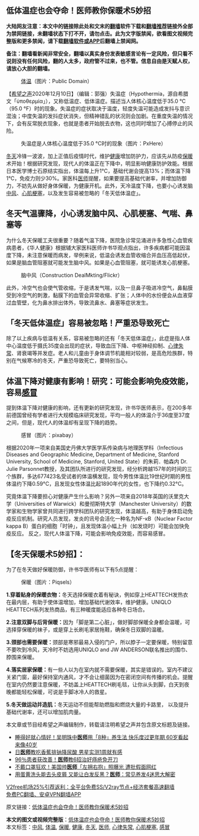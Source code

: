  <h2>低体温症也会夺命！医师教你保暖术5妙招</h2> <p class="notice"><b>大陆网友注意：本文中的链接除此处和文末的<a href="https://github.com/bannedbook/fanqiang" >翻墙</a>软件下载和<a href="https://github.com/killgcd/justmysocks/blob/master/README.md">翻墙推荐</a>链接外全部为禁网链接，未翻墙状态下打不开，请勿点击。此为文字版禁闻，欲看图文视频完整版和更多禁闻，请下载<a href="https://github.com/bannedbook/fanqiang">翻墙软件或APP</a>后翻墙上禁闻网。</p><p>备注：翻墙看新闻非常安全，翻墙以真实身份发表敏感言论有一定风险，但只看不说则没有任何风险，翻的人太多，政府管不过来，也不管。信息自由是天赋人权，请放心大胆的翻墙。</b></p>  <div class="entry"> <figure><figcaption><a href="https://www.bannedbook.org/bnews/tag/%E4%BD%93%E6%B8%A9/" class="st_tag internal_tag" rel="tag" title="标签 体温 下的日志">体温</a>（图片：Public Domain）</figcaption></figure> <p>【<span class='wp_keywordlink_affiliate'><a href="https://www.soundofhope.org" title="希望之声" target="_blank">希望之声</a></span>2020年12月10日】（编辑：郭强）失温症（Hypothermia，源自希腊文「ὑποθερμία」），又称低温症、低体温症。描述当人体核心温度低于35.0 °C（95.0 °F）时的现象。失温症的症状取决于温度，轻度失温可能造成发抖与意识混浊；中度失温的发抖症状消失，但精神错乱的状况则会加剧。在重度失温的情况下，会有反常脱衣现象，也就是患者开始脱去衣物，这也同时增加了心搏停止的风险。</p> <figure><figcaption>失温症是人体核心温度低于35.0 °C时的现象（图片：PxHere）</figcaption></figure> <p><a href="https://www.bannedbook.org/bnews/tag/%E5%86%AC%E5%A4%A9/" class="st_tag internal_tag" rel="tag" title="标签 冬天 下的日志">冬天</a>冷锋一波波，加上正值后疫情时代，维护<a href="https://www.bannedbook.org/bnews/tag/%e5%81%a5%e5%ba%b7/" class="st_tag internal_tag" rel="tag" title="标签 健康 下的日志">健康</a>增加防护力，应该先从防疫<a href="https://www.bannedbook.org/bnews/tag/%E4%BF%9D%E6%9A%96/" class="st_tag internal_tag" rel="tag" title="标签 保暖 下的日志">保暖</a>术开始！根据研究发现，现代人的体温正在下降中，明显影响健康防护效能。根据日本医学博士石原结实指出，体温每上升1℃，基础代谢会提高13%；而体温下降1℃，免疫力则少30%。家医科<a href="https://www.bannedbook.org/bnews/tag/%E5%8C%BB%E5%B8%88/" class="st_tag internal_tag" rel="tag" title="标签 医师 下的日志">医师</a>提醒，如果要提高基础代谢率，并增加防御力，不妨先从做好身体保暖，为健康开机。此外，天冷温度下降，也要小心诱发脑<a href="https://www.bannedbook.org/bnews/tag/%E4%B8%AD%E9%A3%8E/" class="st_tag internal_tag" rel="tag" title="标签 中风 下的日志">中风</a>、<a href="https://www.bannedbook.org/bnews/tag/%E5%BF%83%E8%82%8C%E6%A2%97%E5%A1%9E/" class="st_tag internal_tag" rel="tag" title="标签 心肌梗塞 下的日志">心肌梗塞</a>，以及发生容易被忽略的「冬天低体温症」。</p> <h2>冬天气温骤降，小心诱发脑中风、心肌梗塞、气喘、鼻塞等</h2> <p>为什么冬天保暖工夫很重要？随着气温下降，医院急诊常见涌进许多急性心血管疾病患者，《华人健康》根据辅大家医科医师许书华观点指出，许多疾病都可能因温度下降，未注意保暖而病发，举例来说，低温会诱发血管收缩合并血压高低起伏，如果是脑血管阻塞就可能发生脑中风。如果是心血管阻塞，就可能诱发心肌梗塞。</p> <figure><figcaption>脑中风（Construction DealMkting/Flickr）</figcaption></figure> <p>此外，冷空气也会使气管收缩，于是诱发气喘，以及一旦鼻子吸进冷空气，鼻黏膜受到冷空气的刺激，黏膜下的血管会异常收缩、扩张；人体中的水份便会从血液穿过血管壁，化为鼻水排出体外，导致流鼻水、鼻塞等症状发生。</p>  <h2>「冬天低体温症」容易被忽略！严重恐导致死亡</h2> <p>除了以上疾病与低温有关系，容易被忽略的还有「冬天低体温症」，此症是指人体中心温度低于摄氏35度会出现的症状，导致血压下降、中枢神经抑制、<a href="https://www.bannedbook.org/bnews/tag/%e5%bf%83%e5%be%8b%e5%a4%b1%e5%b8%b8/" class="st_tag internal_tag" rel="tag" title="标签 心律失常 下的日志">心律失常</a>、肾衰竭等并发症。老人和儿童由于身体调节机能相对较弱，是高危险族群，特别在气候寒冷的冬天，严重恐导致死亡，要特别当心。</p> <h2>体温下降对健康有影响！研究：可能会影响免疫效能，容易<a href="https://www.bannedbook.org/bnews/tag/%E6%84%9F%E5%86%92/" class="st_tag internal_tag" rel="tag" title="标签 感冒 下的日志">感冒</a></h2> <p>提到体温下降对健康的影响，还有更新的研究发现，许书华医师表示，在200多年前德国曾经有学者进行大规模临床研究发现，平均一般人的体温介于36度至37度之间，但是，现代人的体温却有呈现下降的趋势。</p> <figure><figcaption>感冒（图片：pixabay）</figcaption></figure> <p>根据2020年一项来自美国史丹佛大学医学系传染病与地理医学科（Infectious Diseases and Geographic Medicine, Department of Medicine, Stanford University, School of Medicine, Stanford, United State）的朱莉．帕森内 Dr. Julie Parsonnet教授，及其团队所进行的研究发现，经分析跨越157年的时间的三个族群，多达677423名受试者的体温横发现，现今男性体温比19世纪时期的男性体温约下降0.59°C，且发现女性体温比起1890年代的女性，也下降约0.32°C。</p> <p>究竟体温下降要担心对健康产生什么影响？另外一项来自2018年英国的沃里克大学（Universities of Warwick）和曼彻斯特大学（Manchester University）的数学家和生物学家曾共同进行跨学科团队的研究发现，体温越高，有助于身体启动免疫反应机制。研究人员发现，发炎的讯号会活化一种名为NF-κB（Nuclear Factor kappa B）蛋白的细胞「时钟」，且发现体温小幅上升（如发烧时）可能会加快免疫反应。 反之，现代人体温下降，可能会影响免疫效能，而容易感冒。</p>  <h2>【冬天保暖术5妙招】：</h2> <p>为了在冬天做好保暖防御，许书华医师有以下有5点提醒：</p> <figure><figcaption>保暖（图片：Piqsels）</figcaption></figure> <p><strong>1.穿着贴身的保暖衣物：</strong>冬天选择保暖衣着有秘诀，例如穿上HEATTECH发热衣在最内层，有助于使体温增加，增加基础代谢效率，维护健康。UNIQLO HEATTECH系列发热商品，有三种暖度能适应各种冬日场合。</p> <p><strong>2.注意双脚与后背保暖：</strong>因为「脚是第二心脏」，做好脚部保暖全身都会温暖，可选择穿保暖的袜子，或是穿上长刷毛家居拖鞋，确保冬日双脚的温暖。</p> <p><strong>3.颈部也需要保暖：</strong>颈部是寒邪最易入侵的门户，所以脖子一定要保暖，特别留意不要吹到冷风，天冷时不妨选用UNIQLO and JW ANDERSON联名推出的围巾、脖围来保暖。</p>  <p><strong>4.落实居家保暖：</strong>有一些人以为在室内就不需要保暖，其实是错误的。室内不建议关紧门窗，最好保持室内通风，才不会让细菌因为在密闭空间有传播的机会。提醒在室内仍然要注意保暖，不妨盖上HEATTECH刷毛毯，让你从头到脚，白天到夜晚都能轻松保暖，可说是手脚冰冷人的救星。</p> <p><strong>5.冬天做运动并造肌：</strong>冬天运动不但能帮助燃脂和燃烧大量的卡路里， 以及提升基础代谢率，还可以增加肌肉量。</p> <p>本文章或节目经希望之声编辑制作，转载请注明希望之声并包含原文标题及链接。</p> <ul class='op-related-articles' title='相关阅读'> <li><a href='https://www.bannedbook.org/bnews/health/20201206/1442964.html' target='_blank'>睡得好就心情好！吴明珠中<b>医师</b>用「8种」养生法 快乐度过更年期 60岁看起来像40岁</a></li> <li><a href='https://www.bannedbook.org/bnews/health/20201206/1442898.html' target='_blank'>日<b>医师</b>教吃香蕉排钠降尿酸 男星实测1周就有感</a></li> <li><a href='https://www.bannedbook.org/bnews/health/20201204/1441899.html' target='_blank'>96％患者获改善！<b>医师</b>教6招治好痔疮免开刀</a></li> <li><a href='https://www.bannedbook.org/bnews/cnnews/20201204/1441664.html' target='_blank'>不戴口罩狂欢！美国帅<b>医师</b>「左拥右抱」照曝光 遭批假面网红</a></li> <li><a href='https://www.bannedbook.org/bnews/health/20201201/1440027.html' target='_blank'>用蛋黄洗头能去头皮屑 又能让白发反黑？<b>医师</b>：常见养发4迷思大解密</a></li> </ul> <p class="texttj"> <a href="https://github.com/bannedbook/fanqiang/wiki/V2ray%E6%9C%BA%E5%9C%BA" target="_blank">V2free机场25%引荐返利：全平台免费SS/V2ray节点+经济套餐高速翻墙</a><br/> <a href="https://github.com/bannedbook/fanqiang/wiki/%E7%A6%81%E9%97%BB%E7%BD%91%E5%AE%89%E5%8D%93%E7%BF%BB%E5%A2%99%E6%96%B0%E9%97%BBAPP" target="_blank">免费PC翻墙、安卓VPN翻墙APP</a></p><p>原文链接：<a class="src_link"  href="https://www.soundofhope.org/post/451876" target="_blank">低体温症也会夺命！医师教你保暖术5妙招</a></p> <a name='sharetosocial'></a>       <div><b>本文的图文或视频完整版</b>：<a href='https://www.bannedbook.org/bnews/comments/20201210/1445361.html'>低体温症也会夺命！医师教你保暖术5妙招</a></div>  </div><!--END ENTRY--> <div class="postfooter"> <div>本文标签：<a href="https://www.bannedbook.org/bnews/tag/%E4%B8%AD%E9%A3%8E/" rel="tag">中风</a>, <a href="https://www.bannedbook.org/bnews/tag/%E4%BD%93%E6%B8%A9/" rel="tag">体温</a>, <a href="https://www.bannedbook.org/bnews/tag/%E4%BF%9D%E6%9A%96/" rel="tag">保暖</a>, <a href="https://www.bannedbook.org/bnews/tag/%e5%81%a5%e5%ba%b7/" rel="tag">健康</a>, <a href="https://www.bannedbook.org/bnews/tag/%E5%86%AC%E5%A4%A9/" rel="tag">冬天</a>, <a href="https://www.bannedbook.org/bnews/tag/%E5%8C%BB%E5%B8%88/" rel="tag">医师</a>, <a href="https://www.bannedbook.org/bnews/tag/%e5%bf%83%e5%be%8b%e5%a4%b1%e5%b8%b8/" rel="tag">心律失常</a>, <a href="https://www.bannedbook.org/bnews/tag/%E5%BF%83%E8%82%8C%E6%A2%97%E5%A1%9E/" rel="tag">心肌梗塞</a>, <a href="https://www.bannedbook.org/bnews/tag/%E6%84%9F%E5%86%92/" rel="tag">感冒</a></div>  </div><!--END POSTFOOTER--> 